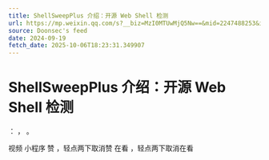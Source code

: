 ```yaml
---
title: ShellSweepPlus 介绍：开源 Web Shell 检测
url: https://mp.weixin.qq.com/s?__biz=MzI0MTUwMjQ5Nw==&mid=2247488253&idx=1&sn=6b57dbfe70a8ceca13512cdf673db6f6
source: Doonsec's feed
date: 2024-09-19
fetch_date: 2025-10-06T18:23:31.349907
---
```


# ShellSweepPlus 介绍：开源 Web Shell 检测

：
，
。

视频
小程序
赞
，轻点两下取消赞
在看
，轻点两下取消在看